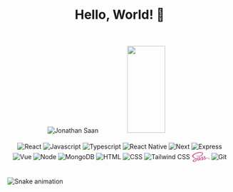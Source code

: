 <h1 align="center"><br>Hello, World! 🤙<br><br></h1>
<div align="center">
  <img width="49%" height="195px" src="https://github-readme-stats.vercel.app/api?username=JonathanSaan&show_icons=true&count_private=true&hide_border=true&title_color=c307f2&icon_color=c307f2f&text_color=c9d1d9&bg_color=0d1117" alt="Jonathan Saan" /> 
  <img width="41%" height="195px" src="https://github-readme-stats.vercel.app/api/top-langs/?username=JonathanSaan&&layout=compact&hide_border=true&title_color=c307f2&text_color=00bfbf&bg_color=0d1117" />
</div><br>

<div align="center" valign="top">
  <img align="center" alt="React" height="30" width="30" src="https://user-images.githubusercontent.com/25181517/183897015-94a058a6-b86e-4e42-a37f-bf92061753e5.png">
  <img align="center" alt="Javascript" height="30" width="30" src="https://user-images.githubusercontent.com/25181517/117447155-6a868a00-af3d-11eb-9cfe-245df15c9f3f.png">
  <img align="center" alt="Typescript" height="30" width="30" src="https://user-images.githubusercontent.com/25181517/183890598-19a0ac2d-e88a-4005-a8df-1ee36782fde1.png">
  <img align="center" alt="React Native" height="30" width="40" src="https://reactnative.dev/img/header_logo.svg">
  <img align="center" alt="Next" height="30" width="30" src="https://github.com/marwin1991/profile-technology-icons/assets/136815194/5f8c622c-c217-4649-b0a9-7e0ee24bd704">
  <img align="center" alt="Express" height="30" width="30" src="https://user-images.githubusercontent.com/25181517/183859966-a3462d8d-1bc7-4880-b353-e2cbed900ed6.png">
  <img align="center" alt="Vue" height="30" width="30" src="https://user-images.githubusercontent.com/25181517/117448124-a2da9800-af3e-11eb-85d2-bd1b69b65603.png">
  <img align="center" alt="Node" height="30" width="30" src="https://user-images.githubusercontent.com/25181517/183568594-85e280a7-0d7e-4d1a-9028-c8c2209e073c.png">
  <img align="center" alt="MongoDB" height="30" width="30" src="https://user-images.githubusercontent.com/25181517/182884177-d48a8579-2cd0-447a-b9a6-ffc7cb02560e.png">
  <img align="center" alt="HTML" height="30" width="30" src="https://user-images.githubusercontent.com/25181517/192158954-f88b5814-d510-4564-b285-dff7d6400dad.png">
  <img align="center" alt="CSS" height="30" width="30" src="https://user-images.githubusercontent.com/25181517/183898674-75a4a1b1-f960-4ea9-abcb-637170a00a75.png">
  <img align="center" alt="Tailwind CSS" height="30" width="30" src="https://user-images.githubusercontent.com/25181517/202896760-337261ed-ee92-4979-84c4-d4b829c7355d.png">
  <img align="center" alt="SCSS" height="30" width="40" src="https://raw.githubusercontent.com/devicons/devicon/master/icons/sass/sass-original.svg">
  <img align="center" alt="Git" height="30" width="30" src="https://user-images.githubusercontent.com/25181517/192108372-f71d70ac-7ae6-4c0d-8395-51d8870c2ef0.png">
</div><br>

![Snake animation](https://github.com/JonathanSaan/JonathanSaan/blob/output/github-contribution-grid-snake.svg)
